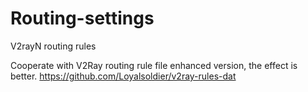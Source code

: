 # Routing-settings
V2rayN routing rules

Cooperate with V2Ray routing rule file enhanced version, the effect is better.
https://github.com/Loyalsoldier/v2ray-rules-dat
